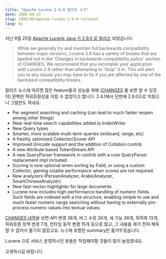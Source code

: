 ```yaml
---
title: "Apache Lucene 2.9.0 릴리즈 소식"
date: 2009-09-27
slug: 2009/09/apache-lucene-2-9-0-released
lang: ko
---
```


지난 9월 25일 [Apache Lucene Java 가 2.9.0 로 릴리즈](http://lucene.apache.org/java/docs/index.html#25+September+2009+-+Lucene+Java+2.9.0+available) 되었습니다.


> While we generally try and maintain full backwards compatibility between major versions, Lucene 2.9 has a variety of breaks that are spelled out in the 'Changes in backwards compatibility policy' section of CHANGES. We recommend that you recompile your application with Lucene 2.9 rather than attempting to “drop” it in. This will alert you to any issues you may have to fix if you are affected by one of the backward compatibility breaks.


릴리즈 뉴스에 따르면 많은 feature들과 성능을 위해 ([CHANGES](http://lucene.apache.org/java/2_9_0/changes/Changes.html#2.9.0) 를 보면 알 수 있듯이) 완벽한 하위호환성을 지킬 수 없었다고 합니다. 2.4.1에서 단번에 2.9.0으로 띄웠으니 그럴만도 하네요.

- Per segment searching and caching (can lead to much faster reopen among other things)
- Near real-time search capabilities added to IndexWriter
- New Query types
- Smarter, more scalable multi-term queries (wildcard, range, etc)
- A freshly optimized Collector/Scorer API
- Improved Unicode support and the addition of Collation contrib
- A new Attribute based TokenStream API
- A new QueryParser framework in contrib with a core QueryParser replacement impl included.
- Scoring is now optional when sorting by Field, or using a custom Collector, gaining sizable performance when scores are not required.
- New analyzers (PersianAnalyzer, ArabicAnalyzer, SmartChineseAnalyzer)
- New fast-vector-highlighter for large documents
- Lucene now includes high-performance handling of numeric fields. Such fields are indexed with a trie structure, enabling simple to use and much faster numeric range searching without having to externally pre-process numeric values into textual values.

[CHANGES 내역](http://lucene.apache.org/java/2_9_0/changes/Changes.html#2.9.0)을 보면 API 변경 38개, 버그 수정 26개, 새 기능 36개, 최적화 13개, 하위호환 정책 변경 7개, 런타임 동작 변경 15개 등으로 많고, 그 내용을 제가 전혀 해독할 수 없어서 옮기지 않았고요. 뉴스에 포함된 summary만 옮겨두었습니다.

Lucene 으로 서비스 운영하시던 분들은 작업해야할 것들이 많이 늘었겠네요.

고생하시길 바랍니다.
